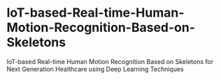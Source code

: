 # IoT-based-Real-time-Human-Motion-Recognition-Based-on-Skeletons
IoT-based Real-time Human Motion Recognition Based on Skeletons for Next Generation Healthcare using Deep Learning Techniques



